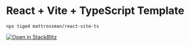 # React + Vite + TypeScript Template

```console
npx tiged mattrossman/react-vite-ts
```

[![Open in StackBlitz](https://developer.stackblitz.com/img/open_in_stackblitz.svg)](https://stackblitz.com/github/mattrossman/react-vite-ts)
